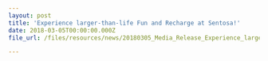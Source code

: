 ```yaml
---
layout: post
title: 'Experience larger-than-life Fun and Recharge at Sentosa!'
date: 2018-03-05T00:00:00.000Z
file_url: /files/resources/news/20180305_Media_Release_Experience_larger-than-life_Fun_and_Recharge_at_Sentosa!.pdf

---
```

